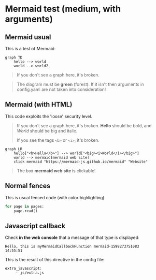 # Mermaid test (medium, with arguments)

## Mermaid usual
This is a test of Mermaid:

```mermaid
graph TD
    hello --> world
    world --> world2
```

> If you don't see a graph here, it's broken.

> The diagram must be **green** (forest).
> If it isn't then arguments in config.yaml are not taken
> into consideration!

## Mermaid (with HTML)

This code exploits the 'loose' security level.

> If you don't see a graph here, it's broken.
> **Hello** should be bold, and *World* should be big and italic.
>
> If you see the tags `<b>` or `<i>`, it's broken.

```mermaid
graph LR
    hello["<b>Hello</b>"] --> world["<big><i>World</i></big>"]
    world --> mermaid[mermaid web site]
    click mermaid "https://mermaid-js.github.io/mermaid" "Website"
```

> The box **mermaid web site** is clickable!


## Normal fences
This is usual fenced code (with color highlighting)

```python
for page in pages:
    page.read()
```

## Javascript callback
Check **in the web console** that a message of that type is displayed:

```
Hello, this is myMermaidCallbackFunction mermaid-1598273751083 14:55:51
```

This is the result of this directive in the config file:

```
extra_javascript:
     - js/extra.js
```